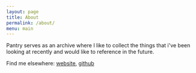 ```yaml
---
layout: page
title: About
permalink: /about/
menu: main
---
```


Pantry serves as an archive where I like to collect the things that i've been looking at recently and would like to reference in the future.

Find me elsewhere:
[website](http://apageofobjects.me), 
[github](https://github.com/piccolazucca)